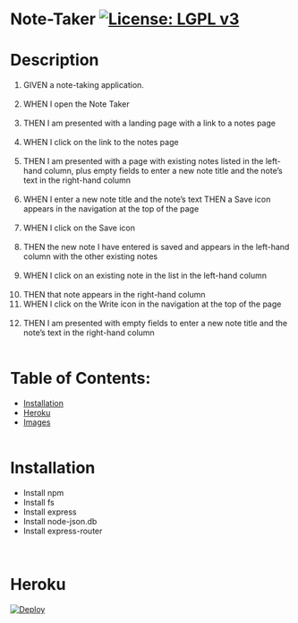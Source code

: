 # Note-Taker [![License: LGPL v3](https://img.shields.io/badge/License-LGPL%20v3-blue.svg)](https://www.gnu.org/licenses/lgpl-3.0)

    
# Description 
1. GIVEN a note-taking application.<br> <br>
2. WHEN I open the Note Taker <br> <br>
3. THEN I am presented with a landing page with a link to a notes page <br> <br>
4. WHEN I click on the link to the notes page <br> <br>
5. THEN I am presented with a page with existing notes listed in the left-hand column, plus empty fields to enter a new note title and the note’s text in the right-hand column <br> <br>
6. WHEN I enter a new note title and the note’s text
THEN a Save icon appears in the navigation at the top of the page <br> <br>
7. WHEN I click on the Save icon <br> <br>
8. THEN the new note I have entered is saved and appears in the left-hand column with the other existing notes <br> <br>
9. WHEN I click on an existing note in the list in the left-hand column <br> <br>
10. THEN that note appears in the right-hand column
11. WHEN I click on the Write icon in the navigation at the top of the page <br> <br>
12. THEN I am presented with empty fields to enter a new note title and the note’s text in the right-hand column <br> <br>
# Table of Contents:
* [Installation](#installation)
* [Heroku](#heroku)
* [Images](#images)
<br> <br>


# Installation 
 * Install npm 
 * Install fs
 * Install express
 * Install node-json.db
 * Install express-router

<br>

# Heroku
[![Deploy](https://www.herokucdn.com/deploy/button.svg)](https://pacific-escarpment-73828.herokuapp.com/)





